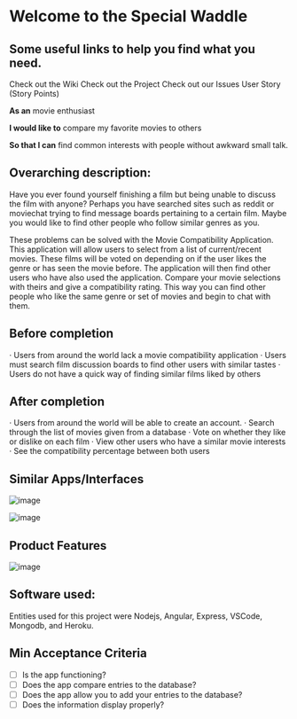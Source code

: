 # Welcome to the Special Waddle
## Some useful links to help you find what you need.
Check out the Wiki
Check out the Project
Check out our Issues
User Story (Story Points)

**As an** movie enthusiast

**I would like to** compare my favorite movies to others

**So that I can** find common interests with people without awkward small talk.
 

## Overarching description:
Have you ever found yourself finishing a film but being unable to discuss the film with anyone? Perhaps you have searched sites such as reddit or moviechat trying to find message boards pertaining to a certain film. Maybe you would like to find other people who follow similar genres as you.
 
These problems can be solved with the Movie Compatibility Application. This application will allow users to select from a list of current/recent movies. These films will be voted on depending on if the user likes the genre or has seen the movie before. The application will then find other users who have also used the application. Compare your movie selections with theirs and give a compatibility rating. This way you can find other people who like the same genre or set of movies and begin to chat with them.
 



## Before completion
·       Users from around the world lack a movie compatibility application
·       Users must search film discussion boards to find other users with      similar tastes
·       Users do not have a quick way of finding similar films liked by others
## After completion
·         Users from around the world will be able to create an account.
·         Search through the list of movies given from a database
·         Vote on whether they like or dislike on each film
·         View other users who have a similar movie interests
·         See the compatibility percentage between both users


## Similar Apps/Interfaces

![image](https://app.personalityperfect.com/images/uploads/matching-and-inviting-925.png)

![image](https://cdn3.vectorstock.com/i/1000x1000/37/62/zodiac-signs-compatibility-app-smartphone-vector-32173762.jpg)





## Product Features

![image](https://i.imgur.com/fSOaSUX.png)








## Software used:
Entities used for this project were Nodejs, Angular, Express, VSCode, Mongodb, and Heroku.

## Min Acceptance Criteria
- [ ] Is the app functioning?
- [ ] Does the app compare entries to the database?
- [ ] Does the app allow you to add your entries to the database?
- [ ] Does the information display properly?

